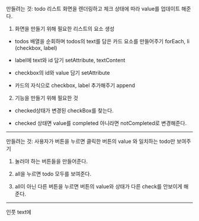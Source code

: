 만들려는 것: todo 리스트 화면을 렌더링하고 체크 상태에 따라 value를 업데이트 해준다.

1. 화면을 만들기 위해 필요한 리스트의 요소 생성

- todos 배열을 순회하며 todos의 text를 담은 카드 요소를 만들어주기
  forEach, li (checkbox, label)

- label에 text와 id 담기
  setAttribute, textContent

- checkbox의 id와 value 담기
  setAttribute

- 카드의 자식으로 checkbox, label 추가해주기
  append

2. 기능을 만들기 위해 필요한 것

- checked상태가 변경된 checkBox를 찾는다.

- checked 상태면 value를 completed 아니라면 notCompleted로 변경해준다.

---

만들려는 것:
사용자가 버튼을 누르면 클릭한 버튼의 value 와 일치하는 todo만 보여주기

1. 눌러야 하는 버튼들을 만들어준다.

2. all을 누르면 todo 모두를 보여준다.

3. all이 아닌 다른 버튼을 누르면 버튼의 value와 상태가 다른 check를 안보이게 해준다.

---

인풋 text에
